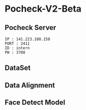 # Pocheck-V2-Beta

## Pocheck Server
```
IP : 141.223.108.158
PORT : 2411
ID : intern
PW : 3708
```

## DataSet

## Data Alignment

## Face Detect Model
[딥러닝 기반 고성능 얼굴인식 기술 동향]: https://ettrends.etri.re.kr/ettrends/172/0905172005/33-4_43-53.pdf

